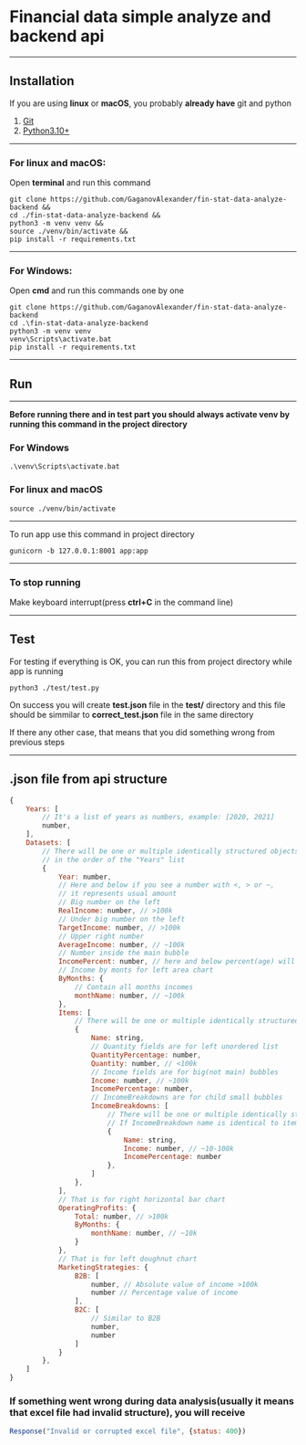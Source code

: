 # Financial data simple analyze and backend api
___
## Installation
If you are using **linux** or **macOS**, you probably **already have** git and python
1. [Git](https://git-scm.com/)
2. [Python3.10+](https://www.python.org/downloads/)
___
### For linux and macOS:
Open **terminal** and run this command
```
git clone https://github.com/GaganovAlexander/fin-stat-data-analyze-backend &&
cd ./fin-stat-data-analyze-backend &&
python3 -m venv venv &&
source ./venv/bin/activate &&
pip install -r requirements.txt
```
___
### For Windows:
Open **cmd** and run this commands one by one
```
git clone https://github.com/GaganovAlexander/fin-stat-data-analyze-backend
cd .\fin-stat-data-analyze-backend
python3 -m venv venv
venv\Scripts\activate.bat
pip install -r requirements.txt
```
___
## Run
___
**Before running there and in test part you should always activate venv by running this command in the project directory**
### For Windows
```
.\venv\Scripts\activate.bat
```
### For linux and macOS
```
source ./venv/bin/activate
```
___
To run app use this command in project directory
```
gunicorn -b 127.0.0.1:8001 app:app
```
___
### To stop running
Make keyboard interrupt(press **ctrl+C** in the command line)
___
## Test
For testing if everything is OK, you can run this from project directory while app is running
```
python3 ./test/test.py
```
On success you will create **test.json** file in the **test/** directory and this file should be simmilar to **correct_test.json** file in the same directory

If there any other case, that means that you did something wrong from previous steps
___
## .json file from api structure
```js
{
    Years: [
        // It's a list of years as numbers, example: [2020, 2021]
        number,
    ],
    Datasets: [
        // There will be one or multiple identically structured objects
        // in the order of the "Years" list
        {
            Year: number,
            // Here and below if you see a number with <, > or ~,
            // it represents usual amount
            // Big number on the left
            RealIncome: number, // >100k
            // Under big number on the left
            TargetIncome: number, // >100k 
            // Upper right number
            AverageIncome: number, // ~100k
            // Number inside the main bubble
            IncomePercent: number, // here and below percent(age) will be 0-100
            // Income by monts for left area chart
            ByMonths: {
                // Contain all months incomes
                monthName: number, // ~100k
            },
            Items: [
                // There will be one or multiple identically structured objects
                {
                    Name: string,
                    // Quantity fields are for left unordered list
                    QuantityPercentage: number,
                    Quantity: number, // <100k
                    // Income fields are for big(not main) bubbles
                    Income: number, // ~100k 
                    IncomePercentage: number, 
                    // IncomeBreakdowns are for child small bubbles
                    IncomeBreakdowns: [
                        // There will be one or multiple identically structured objects
                        // If IncomeBreakdown name is identical to item name, there will be empty
                        {
                            Name: string,
                            Income: number, // ~10-100k
                            IncomePercentage: number
                        },
                    ]
                },
            ],
            // That is for right horizontal bar chart
            OperatingProfits: {
                Total: number, // >100k
                ByMonths: {
                    monthName: number, // ~10k
                }
            },
            // That is for left doughnut chart
            MarketingStrategies: {
                B2B: [
                    number, // Absolute value of income >100k
                    number // Percentage value of income
                ],
                B2C: [
                    // Similar to B2B
                    number,
                    number
                ]
            }
        },
    ]
}
```
### If something went wrong during data analysis(usually it means that excel file had invalid structure), you will receive
```js
Response("Invalid or corrupted excel file", {status: 400})
```
